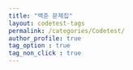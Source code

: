 ```yaml
---
title: "백준 문제집"
layout: codetest-tags
permalink: /categories/Codetest/
author_profile: true
tag_option : true
tag_non_click : true
---
```



